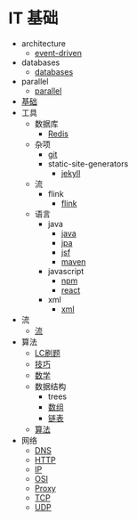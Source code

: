 # IT 基础

- architecture
  - [event-driven](architecture/event-driven.html)
- databases
  - [databases](databases/databases.html)
- parallel
  - [parallel](parallel/parallel.html)
- [基础](基础.html)
- 工具
  - 数据库
    - [Redis](工具/数据库/Redis.html)
  - 杂项
    - [git](工具/杂项/git.html)
    - static-site-generators
      - [jekyll](工具/杂项/static-site-generators/jekyll.html)
  - 流
    - flink
      - [flink](工具/流/flink/flink.html)
  - 语言
    - java
      - [java](工具/语言/java/java.html)
      - [jpa](工具/语言/java/jpa.html)
      - [jsf](工具/语言/java/jsf.html)
      - [maven](工具/语言/java/maven.html)
    - javascript
      - [npm](工具/语言/javascript/npm.html)
      - [react](工具/语言/javascript/react.html)
    - xml
      - [xml](工具/语言/xml/xml.html)
- 流
  - [流](流/流.html)
- 算法
  - [LC刷题](算法/LC刷题.html)
  - [技巧](算法/技巧.html)
  - [数学](算法/数学.html)
  - 数据结构
    - trees
    - [数组](算法/数据结构/数组.html)
    - [链表](算法/数据结构/链表.html)
  - [算法](算法/算法.html)
- 网络
  - [DNS](网络/DNS.html)
  - [HTTP](网络/HTTP.html)
  - [IP](网络/IP.html)
  - [OSI](网络/OSI.html)
  - [Proxy](网络/Proxy.html)
  - [TCP](网络/TCP.html)
  - [UDP](网络/UDP.html)

